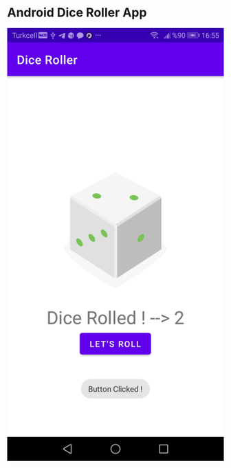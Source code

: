 # Android Dice Roller App

![Roll a Dice](https://github.com/atakanUludag0497/Instructive_Android_Apps/blob/AppsDev/DiceRoller_App_learn/dice_Roller.jpg " app ss")